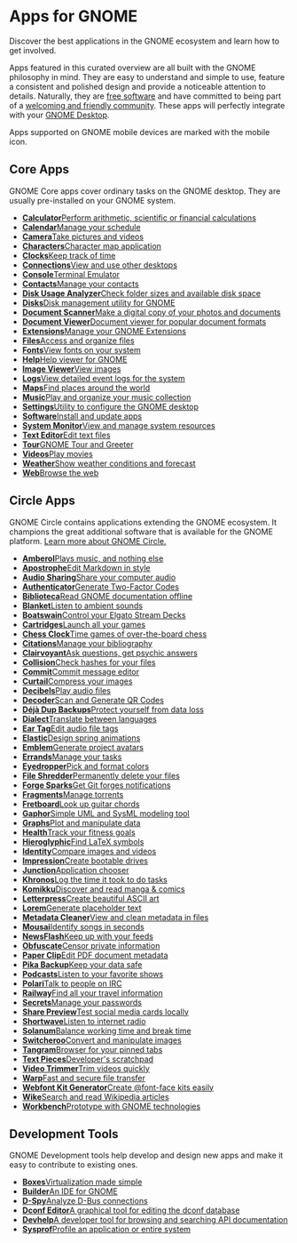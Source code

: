 Apps for GNOME
==========

 Discover the best applications in the GNOME ecosystem and learn how to get involved.

Apps featured in this curated overview are all built with the GNOME philosophy in mind. They are easy to understand and simple to use, feature a consistent and polished design and provide a noticeable attention to details. Naturally, they are [free software](https://fsfe.org/freesoftware/) and have committed to being part of a [welcoming and friendly community](https://wiki.gnome.org/Foundation/CodeOfConduct). These apps will perfectly integrate with your [GNOME Desktop](https://www.gnome.org/).

 Apps supported on GNOME mobile devices are marked with the mobile icon.

Core Apps
----------

GNOME Core apps cover ordinary tasks on the GNOME desktop. They are usually pre-installed on your GNOME system.

* [**Calculator**Perform arithmetic, scientific or financial calculations](Calculator/)
* [**Calendar**Manage your schedule](Calendar/)
* [**Camera**Take pictures and videos](Snapshot/)
* [**Characters**Character map application](Characters/)
* [**Clocks**Keep track of time](Clocks/)
* [**Connections**View and use other desktops](Connections/)
* [**Console**Terminal Emulator](Console/)
* [**Contacts**Manage your contacts](Contacts/)
* [**Disk Usage Analyzer**Check folder sizes and available disk space](Baobab/)
* [**Disks**Disk management utility for GNOME](DiskUtility/)
* [**Document Scanner**Make a digital copy of your photos and documents](SimpleScan/)
* [**Document Viewer**Document viewer for popular document formats](Evince/)
* [**Extensions**Manage your GNOME Extensions](Extensions/)
* [**Files**Access and organize files](Nautilus/)
* [**Fonts**View fonts on your system](FontViewer/)
* [**Help**Help viewer for GNOME](Yelp/)
* [**Image Viewer**View images](Loupe/)
* [**Logs**View detailed event logs for the system](Logs/)
* [**Maps**Find places around the world](Maps/)
* [**Music**Play and organize your music collection](Music/)
* [**Settings**Utility to configure the GNOME desktop](Settings/)
* [**Software**Install and update apps](Software/)
* [**System Monitor**View and manage system resources](SystemMonitor/)
* [**Text Editor**Edit text files](TextEditor/)
* [**Tour**GNOME Tour and Greeter](Tour/)
* [**Videos**Play movies](Totem/)
* [**Weather**Show weather conditions and forecast](Weather/)
* [**Web**Browse the web](Epiphany/)

Circle Apps
----------

GNOME Circle contains applications extending the GNOME ecosystem. It champions the great additional software that is available for the GNOME platform. [Learn more about GNOME Circle.](https://circle.gnome.org/)

* [**Amberol**Plays music, and nothing else](Amberol/)
* [**Apostrophe**Edit Markdown in style](Apostrophe/)
* [**Audio Sharing**Share your computer audio](AudioSharing/)
* [**Authenticator**Generate Two-Factor Codes](Authenticator/)
* [**Biblioteca**Read GNOME documentation offline](Biblioteca/)
* [**Blanket**Listen to ambient sounds](Blanket/)
* [**Boatswain**Control your Elgato Stream Decks](Boatswain/)
* [**Cartridges**Launch all your games](Cartridges/)
* [**Chess Clock**Time games of over-the-board chess](Chessclock/)
* [**Citations**Manage your bibliography](Citations/)
* [**Clairvoyant**Ask questions, get psychic answers](Clairvoyant/)
* [**Collision**Check hashes for your files](Collision/)
* [**Commit**Commit message editor](Commit/)
* [**Curtail**Compress your images](Curtail/)
* [**Decibels**Play audio files](Decibels/)
* [**Decoder**Scan and Generate QR Codes](Decoder/)
* [**Déjà Dup Backups**Protect yourself from data loss](DejaDup/)
* [**Dialect**Translate between languages](Dialect/)
* [**Ear Tag**Edit audio file tags](EarTag/)
* [**Elastic**Design spring animations](Elastic/)
* [**Emblem**Generate project avatars](Emblem/)
* [**Errands**Manage your tasks](List/)
* [**Eyedropper**Pick and format colors](Eyedropper/)
* [**File Shredder**Permanently delete your files](Raider/)
* [**Forge Sparks**Get Git forges notifications](ForgeSparks/)
* [**Fragments**Manage torrents](Fragments/)
* [**Fretboard**Look up guitar chords](Fretboard/)
* [**Gaphor**Simple UML and SysML modeling tool](Gaphor/)
* [**Graphs**Plot and manipulate data](Graphs/)
* [**Health**Track your fitness goals](Health/)
* [**Hieroglyphic**Find LaTeX symbols](Hieroglyphic/)
* [**Identity**Compare images and videos](Identity/)
* [**Impression**Create bootable drives](Impression/)
* [**Junction**Application chooser](Junction/)
* [**Khronos**Log the time it took to do tasks](Khronos/)
* [**Komikku**Discover and read manga & comics](Komikku/)
* [**Letterpress**Create beautiful ASCII art](Letterpress/)
* [**Lorem**Generate placeholder text](Lorem/)
* [**Metadata Cleaner**View and clean metadata in files](MetadataCleaner/)
* [**Mousai**Identify songs in seconds](Mousai/)
* [**NewsFlash**Keep up with your feeds](NewsFlash/)
* [**Obfuscate**Censor private information](Obfuscate/)
* [**Paper Clip**Edit PDF document metadata](PdfMetadataEditor/)
* [**Pika Backup**Keep your data safe](PikaBackup/)
* [**Podcasts**Listen to your favorite shows](Podcasts/)
* [**Polari**Talk to people on IRC](Polari/)
* [**Railway**Find all your travel information](DieBahn/)
* [**Secrets**Manage your passwords](Secrets/)
* [**Share Preview**Test social media cards locally](SharePreview/)
* [**Shortwave**Listen to internet radio](Shortwave/)
* [**Solanum**Balance working time and break time](Solanum/)
* [**Switcheroo**Convert and manipulate images](Converter/)
* [**Tangram**Browser for your pinned tabs](Tangram/)
* [**Text Pieces**Developer's scratchpad](TextPieces/)
* [**Video Trimmer**Trim videos quickly](VideoTrimmer/)
* [**Warp**Fast and secure file transfer](Warp/)
* [**Webfont Kit Generator**Create @font-face kits easily](WebfontKitGenerator/)
* [**Wike**Search and read Wikipedia articles](Wike/)
* [**Workbench**Prototype with GNOME technologies](Workbench/)

Development Tools
----------

GNOME Development tools help develop and design new apps and make it easy to contribute to existing ones.

* [**Boxes**Virtualization made simple](Boxes/)
* [**Builder**An IDE for GNOME](Builder/)
* [**D-Spy**Analyze D-Bus connections](Dspy/)
* [**Dconf Editor**A graphical tool for editing the dconf database](DconfEditor/)
* [**Devhelp**A developer tool for browsing and searching API documentation](Devhelp/)
* [**Sysprof**Profile an application or entire system](Sysprof/)

